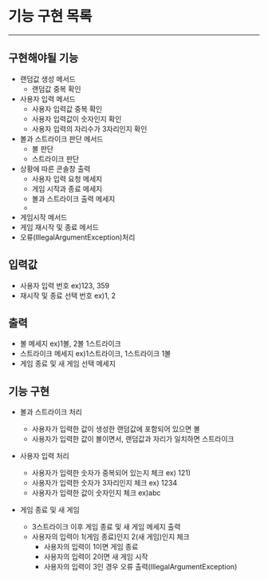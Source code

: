# 기능 구현 목록
---
## 구현해야될 기능
* 랜덤값 생성 메서드
  * 랜덤값 중복 확인
* 사용자 입력 메서드
  * 사용자 입력값 중복 확인
  * 사용자 입력값이 숫자인지 확인
  * 사용자 입력의 자리수가 3자리인지 확인
* 볼과 스트라이크 판단 메서드
  * 볼 판단
  * 스트라이크 판단
 * 상황에 따른 콘솔창 출력
   * 사용자 입력 요청 메세지
   * 게임 시작과 종료 메세지
   * 볼과 스트라이크 출력 메세지
   *
* 게임시작 메서드
* 게임 재시작 및 종료 메서드
* 오류(IllegalArgumentException)처리


## 입력값
* 사용자 입력 번호 
ex)123, 359 
* 재시작 및 종료 선택 번호
ex)1, 2
## 출력
* 볼 메세지
ex)1볼, 2볼 1스트라이크
* 스트라이크 메세지
ex)1스트라이크, 1스트라이크 1볼
* 게임 종료 및 새 게임 선택 메세지


## 기능 구현
* 볼과 스트라이크 처리
  * 사용자가 입력한 값이 생성한 랜덤값에 포함되어 있으면 볼
  * 사용자가 입력한 값이 볼이면서, 랜덤값과 자리가 일치하면 스트라이크


* 사용자 입력 처리
  * 사용자가 입력한 숫자가 중복되어 있는지 체크 ex) 121)
  * 사용자가 입력한 숫자가 3자리인지 체크 ex) 1234
  * 사용자가 입력한 값이 숫자인지 체크 ex)abc


* 게임 종료 및 새 게임
  * 3스트라이크 이후 게임 종료 및 새 게임 메세지 출력
  * 사용자의 입력이 1(게임 종료)인지 2(새 게임)인지 체크
    * 사용자의 입력이 1이면 게임 종료
    * 사용자의 입력이 2이면 새 게임 시작
    * 사용자의 입력이 3인 경우 오류 출력(IllegalArgumentException)



